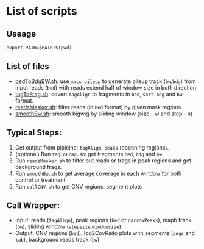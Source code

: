 # List of scripts #

## Useage

```Shell
export PATH=$PATH:$(pwd)
```

## List of files 

* [bedToBdgBW.sh](./bedToBdgBw.sh): use `macs pileup` to generate pileup track (`bw`,`bdg`) from input reads (`bed`)  with reads extend half of window size in both direction. 
* [tagToFrag.sh](./tagToFrag.sh): covert `tagAlign` to fragments in `bed`, `sort.bdg` and `bw`  format. 
* [readsMasker.sh](./readsMasker.sh): filter reads (in `bed` format) by given mask regions. 
* [smoothBw.sh](./smoothBw.sh): smooth bigwig by sliding window (size - w and step - s)



## Typical Steps:

1. Get output from pipleine: `tagAlign`, `peaks` (openning regions).
2. (optional) Run `tagToFrag.sh`: get fragments `bed`, `bdg` and `bw`
3. Run `readsMasker.sh` to filter out reads or frags in peak regions and get background frags. 
4. Run `smoothBw.sh` to get average coverage in each window for both control or treatment
5. Run `callCNV.sh` to get CNV regions, segment plots 

## Call Wrapper: 
* Input: reads (`tagAlign`), peak regions (`bed` or `narrowPeaks`), mapb track (`bw`), sliding window (`stepsize`,`windowsize`)
* Output: CNV regions (`bed`), log2CovRaito plots with segments (`pngs` and `tab`), background reads track (`bw`) 


